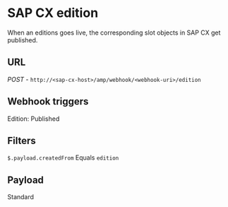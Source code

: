 # SAP CX edition
When an editions goes live, the corresponding slot objects in SAP CX get published.

## URL
*POST* - `http://<sap-cx-host>/amp/webhook/<webhook-uri>/edition`

## Webhook triggers
Edition: Published

## Filters
`$.payload.createdFrom` Equals `edition`

## Payload
Standard
